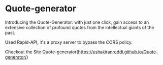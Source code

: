 # Quote-generator
Introducing the Quote-Generator: with just one click, gain access to an extensive collection of profound quotes from the intellectual giants of the past.

Used Rapid-API, it's a proxy server to bypass the CORS policy.

Checkout the Site Quote-generator(https://ushakiranreddi.github.io/Quote-generator/)
